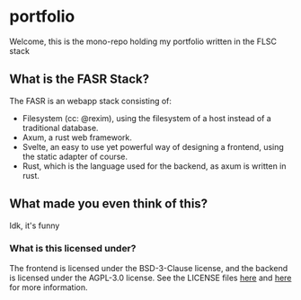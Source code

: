 # portfolio

Welcome, this is the mono-repo holding my portfolio written in the FLSC stack

## What is the FASR Stack?

The FASR is an webapp stack consisting of:

- Filesystem (cc: @rexim), using the filesystem of a host instead of a traditional database.
- Axum, a rust web framework.
- Svelte, an easy to use yet powerful way of designing a frontend, using the static adapter of course.
- Rust, which is the language used for the backend, as axum is written in rust.

## What made you even think of this?

Idk, it's funny

### What is this licensed under?

The frontend is licensed under the BSD-3-Clause license, and the backend is licensed under the AGPL-3.0 license.
See the LICENSE files [here](LICENSE) and [here](https://github.com/h4rldev/toast/blob/main/LICENSE) for more information.
